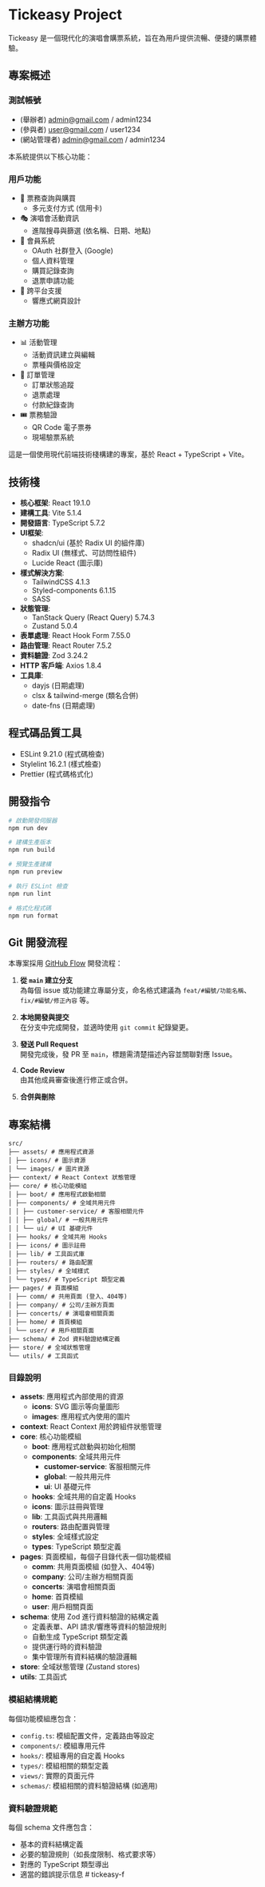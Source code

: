 # Tickeasy Project

Tickeasy 是一個現代化的演唱會購票系統，旨在為用戶提供流暢、便捷的購票體驗。

## 專案概述

### 測試帳號
- (舉辦者) admin@gmail.com / admin1234
- (參與者) user@gmail.com / user1234
- (網站管理者) admin@gmail.com / admin1234


本系統提供以下核心功能：

### 用戶功能

- 🎫 票務查詢與購買
  - 多元支付方式 (信用卡)
- 🎭 演唱會活動資訊
  - 進階搜尋與篩選 (依名稱、日期、地點)
- 👤 會員系統
  - OAuth 社群登入 (Google)
  - 個人資料管理
  - 購買記錄查詢
  - 退票申請功能
- 📱 跨平台支援
  - 響應式網頁設計

### 主辦方功能

- 📊 活動管理
  - 活動資訊建立與編輯
  - 票種與價格設定
- 💼 訂單管理
  - 訂單狀態追蹤
  - 退票處理
  - 付款紀錄查詢
- 🎟️ 票務驗證
  - QR Code 電子票券
  - 現場驗票系統

這是一個使用現代前端技術棧構建的專案，基於 React + TypeScript + Vite。

## 技術棧

- **核心框架**: React 19.1.0
- **建構工具**: Vite 5.1.4
- **開發語言**: TypeScript 5.7.2
- **UI框架**:
  - shadcn/ui (基於 Radix UI 的組件庫)
  - Radix UI (無樣式、可訪問性組件)
  - Lucide React (圖示庫)
- **樣式解決方案**:
  - TailwindCSS 4.1.3
  - Styled-components 6.1.15
  - SASS
- **狀態管理**: 
  - TanStack Query (React Query) 5.74.3
  - Zustand 5.0.4
- **表單處理**: React Hook Form 7.55.0
- **路由管理**: React Router 7.5.2
- **資料驗證**: Zod 3.24.2
- **HTTP 客戶端**: Axios 1.8.4
- **工具庫**:
  - dayjs (日期處理)
  - clsx & tailwind-merge (類名合併)
  - date-fns (日期處理)

## 程式碼品質工具

- ESLint 9.21.0 (程式碼檢查)
- Stylelint 16.2.1 (樣式檢查)
- Prettier (程式碼格式化)

## 開發指令

```bash
# 啟動開發伺服器
npm run dev

# 建構生產版本
npm run build

# 預覽生產建構
npm run preview

# 執行 ESLint 檢查
npm run lint

# 格式化程式碼
npm run format
```

## Git 開發流程

本專案採用 [GitHub Flow](https://docs.github.com/en/get-started/quickstart/github-flow) 開發流程：

1. **從 `main` 建立分支**  
   為每個 issue 或功能建立專屬分支，命名格式建議為 `feat/#編號/功能名稱`、`fix/#編號/修正內容` 等。

2. **本地開發與提交**  
   在分支中完成開發，並適時使用 `git commit` 紀錄變更。

3. **發送 Pull Request**  
   開發完成後，發 PR 至 `main`，標題需清楚描述內容並關聯對應 Issue。

4. **Code Review**  
   由其他成員審查後進行修正或合併。

5. **合併與刪除**

## 專案結構

```
src/
├── assets/ # 應用程式資源
│ ├── icons/ # 圖示資源
│ └── images/ # 圖片資源
├── context/ # React Context 狀態管理
├── core/ # 核心功能模組
│ ├── boot/ # 應用程式啟動相關
│ ├── components/ # 全域共用元件
│ │ ├── customer-service/ # 客服相關元件
│ │ ├── global/ # 一般共用元件
│ │ └── ui/ # UI 基礎元件
│ ├── hooks/ # 全域共用 Hooks
│ ├── icons/ # 圖示註冊
│ ├── lib/ # 工具函式庫
│ ├── routers/ # 路由配置
│ ├── styles/ # 全域樣式
│ └── types/ # TypeScript 類型定義
├── pages/ # 頁面模組
│ ├── comm/ # 共用頁面 (登入、404等)
│ ├── company/ # 公司/主辦方頁面
│ ├── concerts/ # 演唱會相關頁面
│ ├── home/ # 首頁模組
│ └── user/ # 用戶相關頁面
├── schema/ # Zod 資料驗證結構定義
├── store/ # 全域狀態管理
└── utils/ # 工具函式
```

### 目錄說明

- **assets**: 應用程式內部使用的資源
  - **icons**: SVG 圖示等向量圖形
  - **images**: 應用程式內使用的圖片
- **context**: React Context 用於跨組件狀態管理
- **core**: 核心功能模組
  - **boot**: 應用程式啟動與初始化相關
  - **components**: 全域共用元件
    - **customer-service**: 客服相關元件
    - **global**: 一般共用元件
    - **ui**: UI 基礎元件
  - **hooks**: 全域共用的自定義 Hooks
  - **icons**: 圖示註冊與管理
  - **lib**: 工具函式與共用邏輯
  - **routers**: 路由配置與管理
  - **styles**: 全域樣式設定
  - **types**: TypeScript 類型定義
- **pages**: 頁面模組，每個子目錄代表一個功能模組
  - **comm**: 共用頁面模組 (如登入、404等)
  - **company**: 公司/主辦方相關頁面
  - **concerts**: 演唱會相關頁面
  - **home**: 首頁模組
  - **user**: 用戶相關頁面
- **schema**: 使用 Zod 進行資料驗證的結構定義
  - 定義表單、API 請求/響應等資料的驗證規則
  - 自動生成 TypeScript 類型定義
  - 提供運行時的資料驗證
  - 集中管理所有資料結構的驗證邏輯
- **store**: 全域狀態管理 (Zustand stores)
- **utils**: 工具函式

### 模組結構規範

每個功能模組應包含：

- `config.ts`: 模組配置文件，定義路由等設定
- `components/`: 模組專用元件
- `hooks/`: 模組專用的自定義 Hooks
- `types/`: 模組相關的類型定義
- `views/`: 實際的頁面元件
- `schemas/`: 模組相關的資料驗證結構 (如適用)

### 資料驗證規範

每個 schema 文件應包含：

- 基本的資料結構定義
- 必要的驗證規則（如長度限制、格式要求等）
- 對應的 TypeScript 類型導出
- 適當的錯誤提示信息
#   t i c k e a s y - f 
 
 
